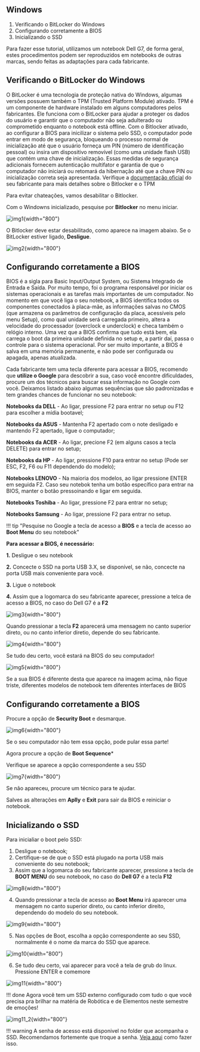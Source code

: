 ## Windows

1. Verificando o BitLocker do Windows
2. Configurando corretamente a BIOS
3. Inicializando o SSD

Para fazer esse tutorial, utilizamos um notebook Dell G7, de forma geral, estes procedimentos podem ser reproduzidos em notebooks de outras marcas, sendo feitas as adaptações para cada fabricante.

## Verificando o BitLocker do Windows

O BitLocker é uma tecnologia de proteção nativa do Windows, algumas versões possuem também o TPM (Trusted Platform Module) ativado. TPM é um componente de hardware instalado em alguns computadores pelos fabricantes. Ele funciona com o BitLocker para ajudar a proteger os dados do usuário e garantir que o computador não seja adulterado ou comprometido enquanto o notebook está offline.
Com o Bitlocker ativado, ao configurar a BIOS para inicilizar o sistema pelo SSD, o computador pode entrar em modo de segurança, bloqueando o processo normal de inicialização até que o usuário forneça um PIN (número de identificação pessoal) ou insira um dispositivo removível (como uma unidade flash USB) que contém uma chave de inicialização. Essas medidas de segurança adicionais fornecem autenticação multifator e garantia de que o computador não iniciará ou retomará da hibernação até que a chave PIN ou inicialização correta seja apresentada.
Verifique a [documentação oficial](https://www.dell.com/support/kbdoc/pt-br/000125409/como-habilitar-ou-desabilitar-o-bitlocker-com-tpm-no-windows) do seu fabricante para mais detalhes sobre o Bitlocker e o TPM

Para evitar chateações, vamos desabilitar o Bitlocker.

Com o Windowns inicializado, pesquise por **Bitlocker** no menu iniciar.

![img1](imgs/img1.png){width="800"}

O Bitlocker deve estar desabilitado, como aparece na imagem abaixo. Se o BitLocker estiver ligado, **Desligue**.

![img2](imgs/img2.png){width="800"}

## Configurando corretamente a BIOS
BIOS é a sigla para Basic Input/Output System, ou Sistema Integrado de Entrada e Saída. Por muito tempo, foi o programa responsável por iniciar os sistemas operacionais e as tarefas mais importantes de um computador. No momento em que você liga o seu notebook, a BIOS identifica todos os componentes conectados à placa-mãe, as informações salvas no CMOS (que armazena os parâmetros de configuração da placa, acessíveis pelo menu Setup), como qual unidade será carregada primeiro, altera a velocidade do processador (overclock e underclock) e checa também o relógio interno.
Uma vez que a BIOS confirma que tudo está bem, ela carrega o boot da primeira unidade definida no setup e, a partir daí, passa o controle para o sistema operacional. Por ser muito importante, a BIOS é salva em uma memória permanente, e não pode ser configurada ou apagada, apenas atualizada.

Cada fabricante tem uma tecla diferente para acessar a BIOS,  recomendo que **utilize o Google** para descobrir a sua, caso você encontre dificuldades, procure um dos técnicos para buscar essa informação no Google com você. Deixamos listado abaixo algumas sequências que são padronizadas e tem grandes chances de funcionar no seu notebook:

**Notebooks da DELL** - Ao ligar, pressione F2 para entrar no setup ou F12 para escolher a mídia bootavel;

**Notebooks da ASUS** - Mantenha F2 apertado com o note desligado e mantendo F2 apertado, ligue o computador;

**Notebooks da ACER** - Ao ligar, precione F2 (em alguns casos a tecla DELETE)  para entrar no setup;

**Notebooks da HP** - Ao ligar, pressione F10 para entrar no setup (Pode ser ESC, F2, F6 ou F11 dependendo do modelo);

**Notebooks LENOVO** - Na maioria dos modelos, ao ligar pressione ENTER em seguida F2. Caso seu notebok tenha um botão específico para entrar na BIOS, manter o botão pressoinando e ligar em seguida.

**Notebooks Toshiba** - Ao ligar, pressione F2 para entrar no setup;

**Notebooks Samsung** - Ao ligar, pressione F2 para entrar no setup.

!!! tip "Pesquise no Google a tecla de acesso a **BIOS** e a tecla de acesso ao **Boot Menu** do seu notebook"

**Para acessar a BIOS, é necessário:**

  **1.** Desligue o seu notebook

  **2.** Concecte o SSD na porta USB 3.X, se disponível, se não, concecte na porta USB mais conveniente para você.

  **3.** Ligue o notebook

  **4.** Assim que a logomarca do seu fabricante aparecer, pressione a telca de acesso a BIOS, no caso do Dell G7 é a **F2**

![img3](imgs/img3.png){width="800"}

Quando pressionar a tecla **F2** aparecerá uma mensagem no canto superior direto, ou no canto inferior diretio, depende do seu fabricante.

![img4](imgs/img4.png){width="800"}

Se tudo deu certo, você estará na BIOS do seu computador!

![img5](imgs/img5.png){width="800"}

Se a sua BIOS é diferente desta que aparece na imagem acima, não fique triste, diferentes modelos de notebook tem diferentes interfaces de BIOS

## Configurando corretamente a BIOS

Procure a opção de **Security Boot** e desmarque.

![img6](imgs/img6.png){width="800"}

Se o seu computador não tem essa opção, pode pular essa parte!

Agora procure a opção de **Boot Sequence***

Verifique se aparece a opção correspondente a seu SSD

![img7](imgs/img7.png){width="800"}

Se não apareceu, procure um técnico para te ajudar.

Salves as alterações em **Aplly** e **Exit** para sair da BIOS e reiniciar o notebook.

## **Inicializando o SSD**

Para inicialiar o boot pelo SSD:

1. Desligue o notebook;
2. Certifique-se de que o SSD está plugado na porta USB mais conveniente do seu notebook;
3. Assim que a logomarca do seu fabricante aparecer, pressione a tecla de **BOOT MENU** do seu notebook, no caso do **Dell G7** é a tecla **F12**

![img8](imgs/img8.png){width="800"}

4. Quando pressionar a tecla de acesso ao **Boot Menu** irá aparecer uma mensagem no canto superior direto, ou canto inferior direito, dependendo do modelo do seu notebook.

![img9](imgs/img9.png){width="800"}

5. Nas opções de Boot, escolha a opção correspondente ao seu SSD, normalmente é o nome da marca do SSD que aparece.

![img10](imgs/img10.png){width="800"}

6. Se tudo deu certo, vai aparecer para você a tela de grub do linux. Pressione ENTER e comemore

![img11](imgs/img11.png){width="800"}


!!! done
    Agora você tem um SSD externo configurado com tudo o que você precisa pra brilhar na matéria de Robótica e de Elementos neste semestre de emoções!

 ![img11_2](imgs/img11_2.png){width="800"}


!!! warning
    A senha de acesso está disponivel no folder que acompanha o SSD. Recomendamos fortemente que troque a senha. [Veja aqui](../primeiros-passos/index.md) como fazer isso.

